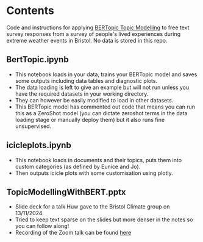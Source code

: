 # Contents

Code and instructions for applying [BERTopic Topic Modelling](https://maartengr.github.io/BERTopic/index.html) to free text survey responses from a survey of people's lived experiences during extreme weather events in Bristol. No data is stored in this repo. 

## BertTopic.ipynb
- This notebook loads in your data, trains your BERTopic model and saves some outputs including data tables and diagnostic plots.
- The data loading is left to give an example but will not run unless you have the required datasets in your working directory.
- They can however be easily modified to load in other datasets.
- This BERTopic model has commented out code that means you can run this as a ZeroShot model (you can dictate zeroshot terms in the data loading stage or manually deploy them) but it also runs fine unsupervised.

## icicleplots.ipynb
- This notebook loads in documents and their topics, puts them into custom categories (as defined by Eunice and Jo).
- Then outputs icicle plots with some customisation using plotly.

## TopicModellingWithBERT.pptx
- Slide deck for a talk Huw gave to the Bristol Climate group on 13/11/2024.
- Tried to keep text sparse on the slides but more denser in the notes so you can follow along!
- Recording of the Zoom talk can be found [here](https://bristol-ac-uk.zoom.us/rec/play/it1e_jdSi60M_9qBQY83W4VEceIC2mUWaJ-tjiEgEfu2jlN777YLeA_o7lPb2lnymRaK2hQyww4Z-g-q.WtNUX3wVk4mYSRp_?canPlayFromShare=true&from=share_recording_detail&startTime=1731492541000&componentName=rec-play&originRequestUrl=https%3A%2F%2Fbristol-ac-uk.zoom.us%2Frec%2Fshare%2Ft8_guVy18oUjCLJ3wqs4la1jZJT_BI1hpwDZHw7wraS9Bw1QQ6JxaNJzl4hsPBNY.w4cDp3zrSpNpJrFq%3FstartTime%3D1731492541000)
